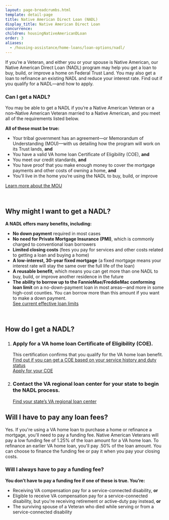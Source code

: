 ```yaml
---
layout: page-breadcrumbs.html
template: detail-page
title: Native American Direct Loan (NADL)
display_title: Native American Direct Loan
concurrence:
children: housingNativeAmericanDLoan
order: 3
aliases:
  - /housing-assistance/home-loans/loan-options/nadl/
---
```


<div class="va-introtext">

If you’re a Veteran, and either you or your spouse is Native American, our Native American Direct Loan (NADL) program may help you get a loan to buy, build, or improve a home on Federal Trust Land. You may also get a loan to refinance an existing NADL and reduce your interest rate. Find out if you qualify for a NADL—and how to apply.

</div>

<div class="feature">

### Can I get a NADL?

You may be able to get a NADL if you’re a Native American Veteran or a non–Native American Veteran married to a Native American, and you meet all of the requirements listed below.

**All of these must be true:**
- Your tribal government has an agreement—or Memorandum of Understanding (MOU)—with us detailing how the program will work on its Trust lands, **and**
-	You have a valid VA home loan Certificate of Eligibility (COE), **and**
-	You meet our credit standards, **and**
-	You have proof that you make enough money to cover the mortgage payments and other costs of owning a home, **and**
-	You’ll live in the home you’re using the NADL to buy, build, or improve

[Learn more about the MOU](https://www.benefits.va.gov/homeloans/nadl_mou.asp)

</div>

<br>

## Why might I want to get a NADL?

**A NADL offers many benefits, including:**

- **No down payment** required in most cases
- **No need for Private Mortgage Insurance (PMI)**, which is commonly charged to conventional loan borrowers
- **Limited closing costs** (fees you pay for services and other costs related to getting a loan and buying a home)
- **A low-interest, 30-year fixed mortgage** (a fixed mortgage means your interest rate will stay the same over the full life of the loan)
- **A reusable benefit**, which means you can get more than one NADL to buy, build, or improve another residence in the future
- **The ability to borrow up to the FannieMae/FreddieMac conforming loan limit** on a no-down-payment loan in most areas—and more in some high-cost counties. You can borrow more than this amount if you want to make a down payment. <br>
[See current effective loan limits](https://www.fhfa.gov/DataTools/Downloads/Pages/Conforming-Loan-Limits.aspx)

<br>

## How do I get a NADL?

<ol class="process">
<li class="process-step list-one">

### Apply for a VA home loan Certificate of Eligibility (COE).
This certification confirms that you qualify for the VA home loan benefit. <br />
[Find out if you can get a COE based on your service history and duty status](/housing-assistance/home-loans/eligibility/)
<br />
[Apply for your COE](/housing-assistance/home-loans/how-to-apply/)

</li>

<li class="process-step list-two">

### Contact the VA regional loan center for your state to begin the NADL process.
[Find your state’s VA regional loan center](https://www.benefits.va.gov/homeloans/contact_rlc_info.asp)

</li>
</ol>

## Will I have to pay any loan fees? 

Yes. If you're using a VA home loan to purchase a home or refinance a mortgage, you'll need to pay a funding fee. Native American Veterans will pay a low funding fee of 1.25% of the loan amount for a VA home loan. To refinance an earlier VA home loan, you'll pay .50% of the loan amount. You can choose to finance the funding fee or pay it when you pay your closing costs.  

### Will I always have to pay a funding fee? 
**You don’t have to pay a funding fee if one of these is true. You’re:**

- Receiving VA compensation pay for a service-connected disability, **or**
- Eligible to receive VA compensation pay for a service-connected disability, but you're receiving retirement or active-duty pay instead, **or**
-	The surviving spouse of a Veteran who died while serving or from a service-connected disability
